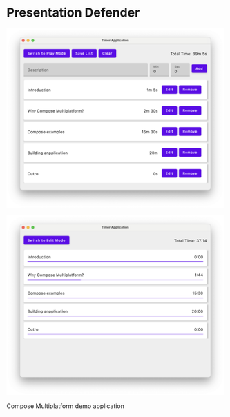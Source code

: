 # Presentation Defender

![Application Preview](images/edit.png)

![Application Preview](images/play.png)

Compose Multiplatform demo application